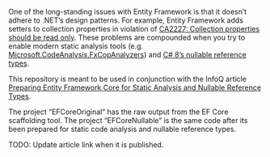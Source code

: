 One of the long-standing issues with Entity Framework is that it doesn’t adhere to .NET’s design patterns. For example, Entity Framework adds setters to collection properties in violation of [CA2227: Collection properties should be read only](https://docs.microsoft.com/en-us/visualstudio/code-quality/ca2227). These problems are compounded when you try to enable modern static analysis tools (e.g. [Microsoft.CodeAnalysis.FxCopAnalyzers](https://docs.microsoft.com/en-us/visualstudio/code-quality/install-fxcop-analyzers)) and [C# 8’s nullable reference types](https://docs.microsoft.com/en-us/dotnet/csharp/nullable-references). 

This repository is meant to be used in conjunction with the InfoQ article [Preparing Entity Framework Core for Static Analysis and Nullable Reference Types](http://infoq.com).

The project “EFCoreOriginal” has the raw output from the EF Core scaffolding tool. The project “EFCoreNullable” is the same code after its been prepared for static code analysis and nullable reference types.

TODO: Update article link when it is published.
